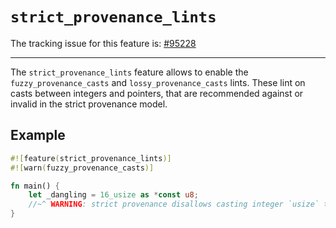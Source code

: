 # `strict_provenance_lints`

The tracking issue for this feature is: [#95228]

[#95228]: https://github.com/rust-lang/rust/issues/95228
-----

The `strict_provenance_lints` feature allows to enable the `fuzzy_provenance_casts` and `lossy_provenance_casts` lints.
These lint on casts between integers and pointers, that are recommended against or invalid in the strict provenance model.

## Example

```rust
#![feature(strict_provenance_lints)]
#![warn(fuzzy_provenance_casts)]

fn main() {
    let _dangling = 16_usize as *const u8;
    //~^ WARNING: strict provenance disallows casting integer `usize` to pointer `*const u8`
}
```
